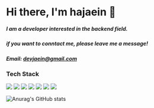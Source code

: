 # Hi there, I'm hajaein 👋

##### I am a developer interested in the backend field.  
##### if you want to conntact me, please leave me a message!

##### Email: devjaein@gmail.com

### Tech Stack
<img src = "https://img.shields.io/badge/-Python3-blue?logo=python&logoColor=white"> <img src = "https://img.shields.io/badge/-Java-orange?logo=java&logoColor=white"> <img src = "https://img.shields.io/badge/-html-white?logo=HTML5"> <img src = "https://img.shields.io/badge/-css-9cf?logo=css3"> <img src = "https://img.shields.io/badge/-spring-white?logo=spring"> <img src = https://img.shields.io/badge/-h2-green> <img src = "https://img.shields.io/badge/-git-white?logo=git">

![Anurag's GitHub stats](https://github-readme-stats.vercel.app/api?username=devjaein&show_icons=true&theme=radical)
